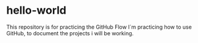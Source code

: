 # hello-world
This repository is for practicing the GitHub Flow
I´m practicing how to use GitHub, to document the projects i will be working.
